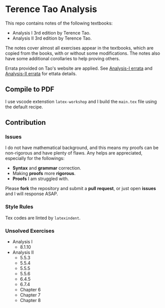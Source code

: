 # Terence Tao Analysis

This repo contains notes of the following textbooks:

- Analysis I 3rd edition by Terence Tao.
- Analysis II 3rd edition by Terence Tao.

The notes cover almost all exercises appear in the textbooks, which are copied from the books, with or without some modifications.
The notes also have some additional corollaries to help proving others.

Errata provided on Tao's website are applied.
See [Analysis-I errata](https://terrytao.wordpress.com/books/analysis-i/) and [Analysis-II errata](https://terrytao.wordpress.com/books/analysis-ii/) for ettata details.

## Compile to PDF

I use vscode extenstion `latex-workshop` and I build the `main.tex` file using the default recipe.

## Contribution

### Issues

I do not have mathematical background, and this means my proofs can be non-rigorous and have plenty of flaws.
Any helps are appreciated, especially for the followings:

- **Syntax** and **grammar** correction.
- Making **proofs** more **rigorous**.
- **Proofs** I am struggled with.

Please **fork** the repository and submit a **pull request**, or just open **issues** and I will response ASAP.

### Style Rules

Tex codes are linted by `latexindent`.

### Unsolved Exercises

- Analysis I
  - 8.1.10
- Analysis II
  - 5.5.3
  - 5.5.4
  - 5.5.5
  - 5.5.6
  - 6.4.5
  - 6.7.4
  - Chapter 6
  - Chapter 7
  - Chapter 8
